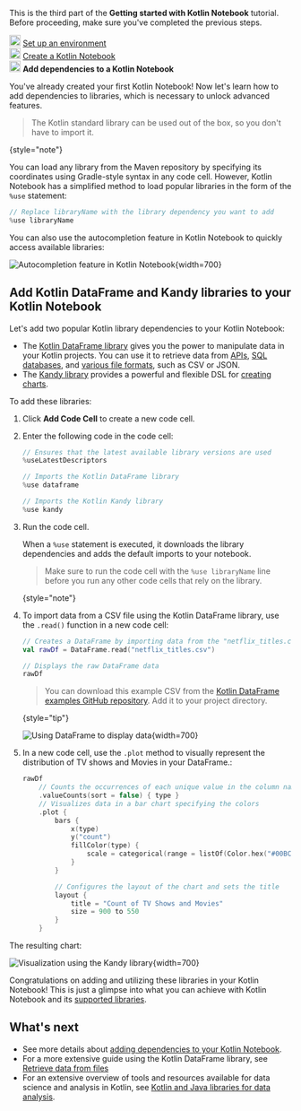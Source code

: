 [//]: # (title: Add dependencies to your Kotlin Notebook)

<tldr>
   <p>This is the third part of the <strong>Getting started with Kotlin Notebook</strong> tutorial. Before proceeding, make sure you've completed the previous steps.</p>
   <p><img src="icon-1-done.svg" width="20" alt="First step"/> <a href="kotlin-notebook-set-up-env.md">Set up an environment</a><br/>
      <img src="icon-2-done.svg" width="20" alt="Second step"/> <a href="kotlin-notebook-create.md">Create a Kotlin Notebook</a><br/>
      <img src="icon-3.svg" width="20" alt="Third step"/> <strong>Add dependencies to a Kotlin Notebook</strong><br/>
  </p>
</tldr>

You've already created your first Kotlin Notebook! Now let's learn how to add dependencies to libraries, which
is necessary to unlock advanced features.

> The Kotlin standard library can be used out of the box, so you don't have to import it.
> 
{style="note"}

You can load any library from the Maven repository by specifying its coordinates using Gradle-style
syntax in any code cell. 
However, Kotlin Notebook has a simplified method to load popular libraries in the form of the `%use` statement:

```kotlin
// Replace libraryName with the library dependency you want to add
%use libraryName
```

You can also use the autocompletion feature in Kotlin Notebook to quickly access available libraries:

![Autocompletion feature in Kotlin Notebook](autocompletion-feature-notebook.png){width=700}

## Add Kotlin DataFrame and Kandy libraries to your Kotlin Notebook

Let's add two popular Kotlin library dependencies to your Kotlin Notebook:
* The [Kotlin DataFrame library](https://kotlin.github.io/dataframe/gettingstarted.html) gives you the power to manipulate data in your Kotlin projects. 
You can use it to retrieve data from [APIs](data-analysis-work-with-api.md), [SQL databases](data-analysis-connect-to-db.md), and [various file formats](data-analysis-work-with-data-sources.md), such as CSV or JSON.
* The [Kandy library](https://kotlin.github.io/kandy/welcome.html) provides a powerful and flexible DSL for [creating charts](data-analysis-visualization.md).

To add these libraries:

1. Click **Add Code Cell** to create a new code cell.
2. Enter the following code in the code cell:

    ```kotlin
    // Ensures that the latest available library versions are used
    %useLatestDescriptors
    
    // Imports the Kotlin DataFrame library
    %use dataframe
    
    // Imports the Kotlin Kandy library
    %use kandy
    ```

3. Run the code cell.

    When a `%use` statement is executed, it downloads the library dependencies and adds the default imports to your notebook.

    > Make sure to run the code cell with the `%use libraryName` line before you run any other code cells that rely on the 
    > library.
    >
    {style="note"}

4. To import data from a CSV file using the Kotlin DataFrame library, use the `.read()` function in a new code cell:

    ```kotlin
    // Creates a DataFrame by importing data from the "netflix_titles.csv" file.
    val rawDf = DataFrame.read("netflix_titles.csv")
    
    // Displays the raw DataFrame data
    rawDf
    ```

    > You can download this example CSV from the [Kotlin DataFrame examples GitHub repository](https://github.com/Kotlin/dataframe/blob/master/examples/notebooks/netflix/netflix_titles.csv).
    > Add it to your project directory.
    > 
    {style="tip"}

    ![Using DataFrame to display data](add-dataframe-dependency.png){width=700}

5. In a new code cell, use the `.plot` method to visually represent the distribution of TV shows and Movies in your DataFrame.:

    ```kotlin
    rawDf
        // Counts the occurrences of each unique value in the column named "type"
        .valueCounts(sort = false) { type }
        // Visualizes data in a bar chart specifying the colors
        .plot {
            bars {
                x(type)
                y("count")
                fillColor(type) {
                    scale = categorical(range = listOf(Color.hex("#00BCD4"), Color.hex("#009688")))
                }
            }
    
            // Configures the layout of the chart and sets the title
            layout {
                title = "Count of TV Shows and Movies"
                size = 900 to 550
            }
        }
    ```

The resulting chart:

![Visualization using the Kandy library](kandy-library.png){width=700}

Congratulations on adding and utilizing these libraries in your Kotlin Notebook!
This is just a glimpse into what you can achieve with Kotlin Notebook and its [supported libraries](data-analysis-libraries.md).

## What's next

* See more details about [adding dependencies to your Kotlin Notebook](https://www.jetbrains.com/help/idea/kotlin-notebook.html#add-dependencies).
* For a more extensive guide using the Kotlin DataFrame library, see [Retrieve data from files](data-analysis-work-with-data-sources.md)
* For an extensive overview of tools and resources available for data science and analysis in Kotlin, see [Kotlin and Java libraries for data analysis](data-analysis-libraries.md).
